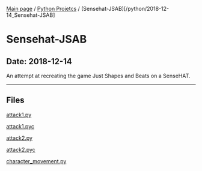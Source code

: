 [Main page](/) / [Python Projetcs](/python) / (Sensehat-JSAB)[/python/2018-12-14_Sensehat-JSAB]

# Sensehat-JSAB

## Date: 2018-12-14

An attempt at recreating the game Just Shapes and Beats on a SenseHAT.

-----

## Files

[attack1.py](attack1.py)

[attack1.pyc](attack1.pyc)

[attack2.py](attack2.py)

[attack2.pyc](attack2.pyc)

[character_movement.py](character_movement.py)